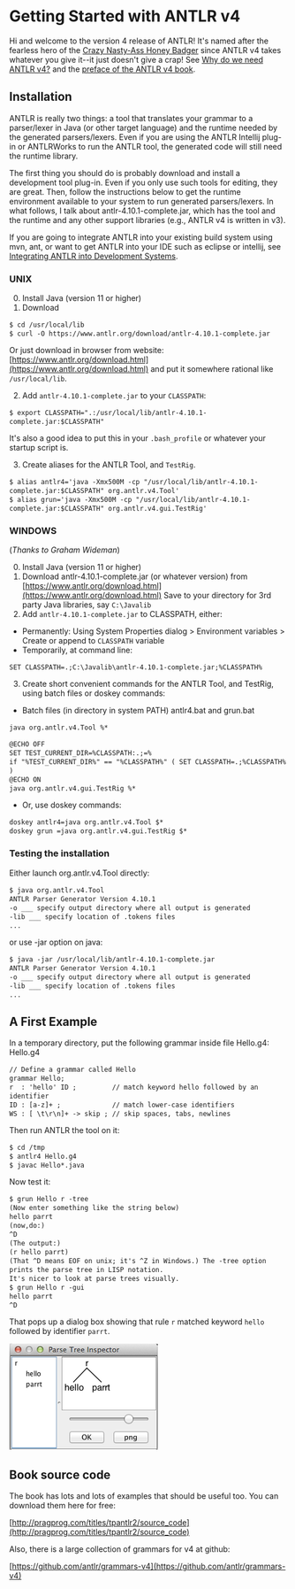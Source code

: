 # Getting Started with ANTLR v4

Hi and welcome to the version 4 release of ANTLR! It's named after the fearless hero of the [Crazy Nasty-Ass Honey Badger](http://www.youtube.com/watch?v=4r7wHMg5Yjg) since ANTLR v4 takes whatever you give it--it just doesn't give a crap! See [Why do we need ANTLR v4?](faq/general.md) and the [preface of the ANTLR v4 book](http://media.pragprog.com/titles/tpantlr2/preface.pdf).

## Installation

ANTLR is really two things: a tool that translates your grammar to a parser/lexer in Java (or other target language) and the runtime needed by the generated parsers/lexers. Even if you are using the ANTLR Intellij plug-in or ANTLRWorks to run the ANTLR tool, the generated code will still need the runtime library. 

The first thing you should do is probably download and install a development tool plug-in. Even if you only use such tools for editing, they are great. Then, follow the instructions below to get the runtime environment available to your system to run generated parsers/lexers.  In what follows, I talk about antlr-4.10.1-complete.jar, which has the tool and the runtime and any other support libraries (e.g., ANTLR v4 is written in v3).

If you are going to integrate ANTLR into your existing build system using mvn, ant, or want to get ANTLR into your IDE such as eclipse or intellij, see [Integrating ANTLR into Development Systems](https://github.com/antlr/antlr4/blob/master/doc/IDEs.md).

### UNIX

0. Install Java (version 11 or higher)
1. Download
```
$ cd /usr/local/lib
$ curl -O https://www.antlr.org/download/antlr-4.10.1-complete.jar
```
Or just download in browser from website:
    [https://www.antlr.org/download.html](https://www.antlr.org/download.html)
and put it somewhere rational like `/usr/local/lib`.

2. Add `antlr-4.10.1-complete.jar` to your `CLASSPATH`:
```
$ export CLASSPATH=".:/usr/local/lib/antlr-4.10.1-complete.jar:$CLASSPATH"
```
It's also a good idea to put this in your `.bash_profile` or whatever your startup script is.

3. Create aliases for the ANTLR Tool, and `TestRig`.
```
$ alias antlr4='java -Xmx500M -cp "/usr/local/lib/antlr-4.10.1-complete.jar:$CLASSPATH" org.antlr.v4.Tool'
$ alias grun='java -Xmx500M -cp "/usr/local/lib/antlr-4.10.1-complete.jar:$CLASSPATH" org.antlr.v4.gui.TestRig'
```

### WINDOWS

(*Thanks to Graham Wideman*)

0. Install Java (version 11 or higher)
1. Download antlr-4.10.1-complete.jar (or whatever version) from [https://www.antlr.org/download.html](https://www.antlr.org/download.html)
Save to your directory for 3rd party Java libraries, say `C:\Javalib`
2. Add `antlr-4.10.1-complete.jar` to CLASSPATH, either:
  * Permanently: Using System Properties dialog > Environment variables > Create or append to `CLASSPATH` variable
  * Temporarily, at command line:
```
SET CLASSPATH=.;C:\Javalib\antlr-4.10.1-complete.jar;%CLASSPATH%
```
3. Create short convenient commands for the ANTLR Tool, and TestRig, using batch files or doskey commands:
  * Batch files (in directory in system PATH) antlr4.bat and grun.bat
```
java org.antlr.v4.Tool %*
```
```
@ECHO OFF
SET TEST_CURRENT_DIR=%CLASSPATH:.;=%
if "%TEST_CURRENT_DIR%" == "%CLASSPATH%" ( SET CLASSPATH=.;%CLASSPATH% )
@ECHO ON
java org.antlr.v4.gui.TestRig %*
```
  * Or, use doskey commands:
```
doskey antlr4=java org.antlr.v4.Tool $*
doskey grun =java org.antlr.v4.gui.TestRig $*
```

### Testing the installation

Either launch org.antlr.v4.Tool directly:

```
$ java org.antlr.v4.Tool
ANTLR Parser Generator Version 4.10.1
-o ___ specify output directory where all output is generated
-lib ___ specify location of .tokens files
...
```

or use -jar option on java:

```
$ java -jar /usr/local/lib/antlr-4.10.1-complete.jar
ANTLR Parser Generator Version 4.10.1
-o ___ specify output directory where all output is generated
-lib ___ specify location of .tokens files
...
```

## A First Example

In a temporary directory, put the following grammar inside file Hello.g4:
Hello.g4

```
// Define a grammar called Hello
grammar Hello;
r  : 'hello' ID ;         // match keyword hello followed by an identifier
ID : [a-z]+ ;             // match lower-case identifiers
WS : [ \t\r\n]+ -> skip ; // skip spaces, tabs, newlines
```

Then run ANTLR the tool on it:

```
$ cd /tmp
$ antlr4 Hello.g4
$ javac Hello*.java
```

Now test it:

```
$ grun Hello r -tree
(Now enter something like the string below)
hello parrt
(now,do:)
^D
(The output:)
(r hello parrt)
(That ^D means EOF on unix; it's ^Z in Windows.) The -tree option prints the parse tree in LISP notation.
It's nicer to look at parse trees visually.
$ grun Hello r -gui
hello parrt
^D
```

That pops up a dialog box showing that rule `r` matched keyword `hello` followed by identifier `parrt`.

![](images/hello-parrt.png)

## Book source code

The book has lots and lots of examples that should be useful too. You can download them here for free:

[http://pragprog.com/titles/tpantlr2/source_code](http://pragprog.com/titles/tpantlr2/source_code)

Also, there is a large collection of grammars for v4 at github:

[https://github.com/antlr/grammars-v4](https://github.com/antlr/grammars-v4)
